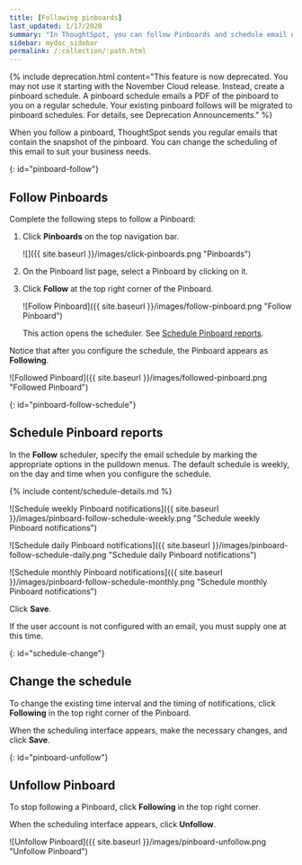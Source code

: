```yaml
---
title: [Following pinboards]
last_updated: 1/17/2020
summary: "In ThoughtSpot, you can follow Pinboards and schedule email notifications to regularly review the visuals that represent dynamic data."
sidebar: mydoc_sidebar
permalink: /:collection/:path.html
---
```


{% include deprecation.html content="This feature is now deprecated. You may not use it starting with the November Cloud release. Instead, create a pinboard schedule. A pinboard schedule emails a PDF of the pinboard to you on a regular schedule. Your existing pinboard follows will be migrated to pinboard schedules. For details, see Deprecation Announcements." %}

When you follow a pinboard, ThoughtSpot sends you regular emails that contain the snapshot of the pinboard. You can change the scheduling of this email to suit your business needs.

{: id="pinboard-follow"}
## Follow Pinboards

Complete the following steps to follow a Pinboard:

1. Click **Pinboards** on the top navigation bar.

     ![]({{ site.baseurl }}/images/click-pinboards.png "Pinboards")

2. On the Pinboard list page, select a Pinboard by clicking on it.

3. Click **Follow** at the top right corner of the Pinboard.

   ![Follow Pinboard]({{ site.baseurl }}/images/follow-pinboard.png "Follow Pinboard")

   This action opens the scheduler.  See [Schedule Pinboard reports](#pinboard-follow-schedule).

Notice that after you configure the schedule, the Pinboard appears as **Following**.

![Followed Pinboard]({{ site.baseurl }}/images/followed-pinboard.png "Followed Pinboard")

{: id="pinboard-follow-schedule"}
## Schedule Pinboard reports  

In the **Follow** scheduler, specify the email schedule by marking the appropriate options in the pulldown menus. The default schedule is weekly, on the day and time when you configure the schedule.

<!--![Schedule the notifications]({{ site.baseurl }}/images/follow-schedule.png "Schedule the notifications")-->

<!--![Schedule the notifications]({{ site.baseurl }}/images/pinboard-follow-schedule.png "Schedule the notifications")-->

{% include content/schedule-details.md %}

![Schedule weekly Pinboard notifications]({{ site.baseurl }}/images/pinboard-follow-schedule-weekly.png "Schedule weekly Pinboard notifications")

![Schedule daily Pinboard notifications]({{ site.baseurl }}/images/pinboard-follow-schedule-daily.png "Schedule daily Pinboard notifications")

![Schedule monthly Pinboard notifications]({{ site.baseurl }}/images/pinboard-follow-schedule-monthly.png "Schedule monthly Pinboard notifications")

Click **Save**.

If the user account is not configured with an email, you must supply one at this time.

{: id="schedule-change"}
## Change the schedule

To change the existing time interval and the timing of notifications, click **Following** in the top right corner of the Pinboard.

When the scheduling interface appears, make the necessary changes, and click **Save**.

{: id="pinboard-unfollow"}
## Unfollow Pinboard

To stop following a Pinboard, click **Following** in the top right corner.

When the scheduling interface appears, click **Unfollow**.

![Unfollow Pinboard]({{ site.baseurl }}/images/pinboard-unfollow.png "Unfollow Pinboard")
